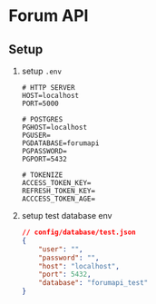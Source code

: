 # Forum API

## Setup

1. setup `.env`

    ```env
    # HTTP SERVER
    HOST=localhost
    PORT=5000

    # POSTGRES
    PGHOST=localhost
    PGUSER=
    PGDATABASE=forumapi
    PGPASSWORD=
    PGPORT=5432

    # TOKENIZE
    ACCESS_TOKEN_KEY=
    REFRESH_TOKEN_KEY=
    ACCCESS_TOKEN_AGE=
    ```

2. setup test database env

    ```json
    // config/database/test.json
    {
        "user": "",
        "password": "",
        "host": "localhost",
        "port": 5432,
        "database": "forumapi_test"
    }
    ```
